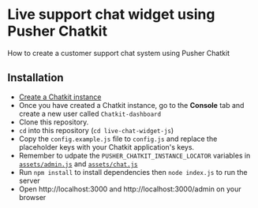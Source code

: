 # Live support chat widget using Pusher Chatkit
How to create a customer support chat system using Pusher Chatkit


## Installation
* [Create a Chatkit instance](https://pusher.com/chatkit)
* Once you have created a Chatkit instance, go to the **Console** tab and create a new user called `Chatkit-dashboard`
* Clone this repository.
* `cd` into this repository (`cd live-chat-widget-js`)
* Copy the `config.example.js` file to `config.js` and replace the placeholder keys with your Chatkit application's keys.
* Remember to udpate the `PUSHER_CHATKIT_INSTANCE_LOCATOR` variables in [`assets/admin.js`](https://github.com/adelowo/live-chat-widget-js/blob/master/assets/admin.js) and [`assets/chat.js`](https://github.com/adelowo/live-chat-widget-js/blob/master/assets/chat.js)
* Run `npm install` to install dependencies then `node index.js` to run the server
* Open http://localhost:3000 and http://localhost:3000/admin on your browser


